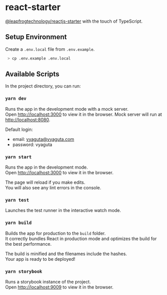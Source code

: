 # react-starter

[@leapfrogtechnology/reactjs-starter](https://github.com/leapfrogtechnology/reactjs-starter) with the touch of TypeScript.

## Setup Environment

Create a `.env.local` file from `.env.example`. <br>

```sh
 > cp .env.example .env.local
```

## Available Scripts

In the project directory, you can run:

### `yarn dev`

Runs the app in the development mode with a mock server.<br>
Open [http://localhost:3000](http://localhost:3000) to view it in the browser.
Mock server will run at [http://localhost:8080](http://localhost:8080).

Default login:

- email: vyaguta@vyaguta.com
- password: vyaguta

### `yarn start`

Runs the app in the development mode.<br>
Open [http://localhost:3000](http://localhost:3000) to view it in the browser.

The page will reload if you make edits.<br>
You will also see any lint errors in the console.

### `yarn test`

Launches the test runner in the interactive watch mode.<br>

### `yarn build`

Builds the app for production to the `build` folder.<br>
It correctly bundles React in production mode and optimizes the build for the best performance.

The build is minified and the filenames include the hashes.<br>
Your app is ready to be deployed!

### `yarn storybook`

Runs a storybook instance of the project.<br>
Open [http://localhost:9009](http://localhost:9009) to view it in the browser.
